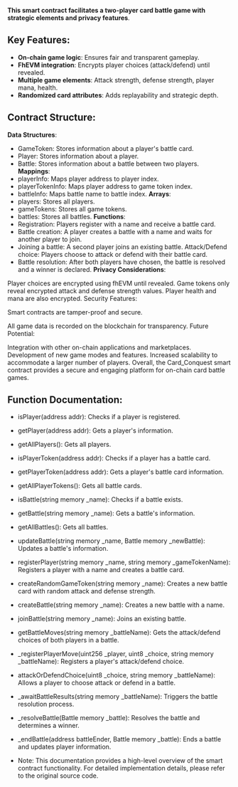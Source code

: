 **This smart contract facilitates a two-player card battle game with strategic elements and privacy features**.

## Key Features:

- **On-chain game logic**: Ensures fair and transparent gameplay.
- **FhEVM integration**: Encrypts player choices (attack/defend) until revealed.
- **Multiple game elements**: Attack strength, defense strength, player mana, health.
- **Randomized card attributes**: Adds replayability and strategic depth.


## Contract Structure:

**Data Structures**:
- GameToken: Stores information about a player's battle card.
- Player: Stores information about a player.
- Battle: Stores information about a battle between two players.
**Mappings**:
- playerInfo: Maps player address to player index.
- playerTokenInfo: Maps player address to game token index.
- battleInfo: Maps battle name to battle index.
**Arrays**:
- players: Stores all players.
- gameTokens: Stores all game tokens.
- battles: Stores all battles.
**Functions**:
- Registration: Players register with a name and receive a battle card.
- Battle creation: A player creates a battle with a name and waits for another player to join.
- Joining a battle: A second player joins an existing battle.
Attack/Defend choice: Players choose to attack or defend with their battle card.
- Battle resolution: After both players have chosen, the battle is resolved and a winner is declared.
**Privacy Considerations**:

Player choices are encrypted using fhEVM until revealed.
Game tokens only reveal encrypted attack and defense strength values.
Player health and mana are also encrypted.
Security Features:

Smart contracts are tamper-proof and secure.

All game data is recorded on the blockchain for transparency.
Future Potential:

Integration with other on-chain applications and marketplaces.
Development of new game modes and features.
Increased scalability to accommodate a larger number of players.
Overall, the Card_Conquest smart contract provides a secure and engaging platform for on-chain card battle games.

## Function Documentation:

- isPlayer(address addr): Checks if a player is registered.
- getPlayer(address addr): Gets a player's information.
- getAllPlayers(): Gets all players.
- isPlayerToken(address addr): Checks if a player has a battle card.
- getPlayerToken(address addr): Gets a player's battle card information.
- getAllPlayerTokens(): Gets all battle cards.
- isBattle(string memory _name): Checks if a battle exists.
- getBattle(string memory _name): Gets a battle's information.
- getAllBattles(): Gets all battles.
- updateBattle(string memory _name, Battle memory _newBattle): Updates a battle's information.
- registerPlayer(string memory _name, string memory _gameTokenName): Registers a player with a name and creates a battle card.
- createRandomGameToken(string memory _name): Creates a new battle card with random attack and defense strength.
- createBattle(string memory _name): Creates a new battle with a name.
- joinBattle(string memory _name): Joins an existing battle.
- getBattleMoves(string memory _battleName): Gets the attack/defend choices of both players in a battle.
- _registerPlayerMove(uint256 _player, uint8 _choice, string memory _battleName): Registers a player's attack/defend choice.
- attackOrDefendChoice(uint8 _choice, string memory _battleName): Allows a player to choose attack or defend in a battle.
- _awaitBattleResults(string memory _battleName): Triggers the battle resolution process.
- _resolveBattle(Battle memory _battle): Resolves the battle and determines a winner.
- _endBattle(address battleEnder, Battle memory _battle): Ends a battle and updates player information.

- Note: This documentation provides a high-level overview of the smart contract functionality. For detailed implementation details, please refer to the original source code.
